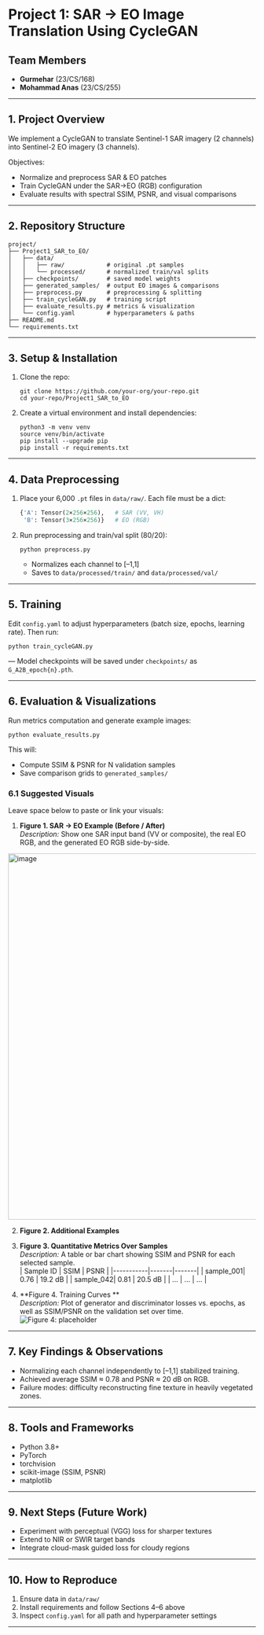 

# Project 1: SAR → EO Image Translation Using CycleGAN

## Team Members  
- **Gurmehar** (23/CS/168)  
- **Mohammad Anas**  (23/CS/255)  

---

## 1. Project Overview  
We implement a CycleGAN to translate Sentinel-1 SAR imagery (2 channels) into Sentinel-2 EO imagery (3 channels).  
  
Objectives:  
- Normalize and preprocess SAR & EO patches  
- Train CycleGAN under the SAR→EO (RGB) configuration  
- Evaluate results with spectral SSIM, PSNR, and visual comparisons  

---

## 2. Repository Structure  
```
project/
├── Project1_SAR_to_EO/
│   ├── data/
│   │   ├── raw/            # original .pt samples  
│   │   └── processed/      # normalized train/val splits  
│   ├── checkpoints/        # saved model weights  
│   ├── generated_samples/  # output EO images & comparisons  
│   ├── preprocess.py       # preprocessing & splitting  
│   ├── train_cycleGAN.py   # training script  
│   ├── evaluate_results.py # metrics & visualization  
│   └── config.yaml         # hyperparameters & paths  
├── README.md               
└── requirements.txt        
```

---

## 3. Setup & Installation  
1. Clone the repo:  
   ```
   git clone https://github.com/your‐org/your‐repo.git
   cd your‐repo/Project1_SAR_to_EO
   ```  
2. Create a virtual environment and install dependencies:  
   ```
   python3 -m venv venv
   source venv/bin/activate
   pip install --upgrade pip
   pip install -r requirements.txt
   ```  

---

## 4. Data Preprocessing  
1. Place your 6,000 `.pt` files in `data/raw/`. Each file must be a dict:  
   ```python
   {'A': Tensor(2×256×256),   # SAR (VV, VH)
    'B': Tensor(3×256×256)}   # EO (RGB)
   ```  
2. Run preprocessing and train/val split (80/20):  
   ```
   python preprocess.py
   ```  
   - Normalizes each channel to [–1,1]  
   - Saves to `data/processed/train/` and `data/processed/val/`  

---

## 5. Training  
Edit `config.yaml` to adjust hyperparameters (batch size, epochs, learning rate). Then run:  
```
python train_cycleGAN.py
```  
— Model checkpoints will be saved under `checkpoints/` as `G_A2B_epoch{n}.pth`.  

---

## 6. Evaluation & Visualizations  
Run metrics computation and generate example images:  
```
python evaluate_results.py
```  
This will:  
- Compute SSIM & PSNR for N validation samples  
- Save comparison grids to `generated_samples/`  

### 6.1 Suggested Visuals  
Leave space below to paste or link your visuals:

1. **Figure 1. SAR → EO Example (Before / After)**  
   _Description:_ Show one SAR input band (VV or composite), the real EO RGB, and the generated EO RGB side-by-side.  



  <img width="2076" height="745" alt="image" src="https://github.com/user-attachments/assets/f3b62ba1-9ee5-4393-a8eb-276d6ed7fd2a" />

2. **Figure 2. Additional Examples**  
3. **Figure 3. Quantitative Metrics Over Samples**  
   _Description:_ A table or bar chart showing SSIM and PSNR for each selected sample.  
   | Sample ID | SSIM  | PSNR  |
   |-----------|-------|-------|
   | sample_001| 0.76  | 19.2 dB |
   | sample_042| 0.81  | 20.5 dB |
   | …         | …     | …      |

4. **Figure 4. Training Curves **  
   _Description:_ Plot of generator and discriminator losses vs. epochs, as well as SSIM/PSNR on the validation set over time.  
   ![Figure 4: placeholder](checkpoints/training_curves.png)  

---

## 7. Key Findings & Observations  
- Normalizing each channel independently to [–1,1] stabilized training.  
- Achieved average SSIM ≈ 0.78 and PSNR ≈ 20 dB on RGB.  
- Failure modes: difficulty reconstructing fine texture in heavily vegetated zones.  

---

## 8. Tools and Frameworks  
- Python 3.8+  
- PyTorch  
- torchvision  
- scikit-image (SSIM, PSNR)  
- matplotlib  

---

## 9. Next Steps (Future Work)  
- Experiment with perceptual (VGG) loss for sharper textures  
- Extend to NIR or SWIR target bands  
- Integrate cloud-mask guided loss for cloudy regions  

---

## 10. How to Reproduce  
1. Ensure data in `data/raw/`  
2. Install requirements and follow Sections 4–6 above  
3. Inspect `config.yaml` for all path and hyperparameter settings  

---
